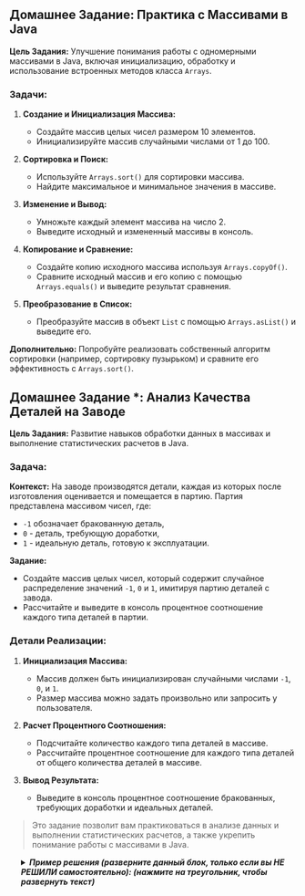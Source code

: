 ## Домашнее Задание: Практика с Массивами в Java

**Цель Задания:** Улучшение понимания работы с одномерными массивами в Java, включая инициализацию, обработку и
использование встроенных методов класса `Arrays`.

### Задачи:

1. **Создание и Инициализация Массива:**
    - Создайте массив целых чисел размером 10 элементов.
    - Инициализируйте массив случайными числами от 1 до 100.

2. **Сортировка и Поиск:**
    - Используйте `Arrays.sort()` для сортировки массива.
    - Найдите максимальное и минимальное значения в массиве.

3. **Изменение и Вывод:**
    - Умножьте каждый элемент массива на число 2.
    - Выведите исходный и измененный массивы в консоль.

4. **Копирование и Сравнение:**
    - Создайте копию исходного массива используя `Arrays.copyOf()`.
    - Сравните исходный массив и его копию с помощью `Arrays.equals()` и выведите результат сравнения.

5. **Преобразование в Список:**
    - Преобразуйте массив в объект `List` с помощью `Arrays.asList()` и выведите его.

**Дополнительно:** Попробуйте реализовать собственный алгоритм сортировки (например, сортировку пузырьком) и сравните
его эффективность с `Arrays.sort()`.


## Домашнее Задание *: Анализ Качества Деталей на Заводе

**Цель Задания:** Развитие навыков обработки данных в массивах и выполнение статистических расчетов в Java.

### Задача:

**Контекст:** На заводе производятся детали, каждая из которых после изготовления оценивается и помещается в партию. Партия представлена массивом чисел, где:
- `-1` обозначает бракованную деталь,
- `0` - деталь, требующую доработки,
- `1` - идеальную деталь, готовую к эксплуатации.

**Задание:**
- Создайте массив целых чисел, который содержит случайное распределение значений `-1`, `0` и `1`, имитируя партию деталей с завода.
- Рассчитайте и выведите в консоль процентное соотношение каждого типа деталей в партии.

### Детали Реализации:

1. **Инициализация Массива:**
    - Массив должен быть инициализирован случайными числами `-1`, `0`, и `1`.
    - Размер массива можно задать произвольно или запросить у пользователя.

2. **Расчет Процентного Соотношения:**
    - Подсчитайте количество каждого типа деталей в массиве.
    - Рассчитайте процентное соотношение для каждого типа деталей от общего количества деталей в массиве.

3. **Вывод Результата:**
    - Выведите в консоль процентное соотношение бракованных, требующих доработки и идеальных деталей.

> Это задание позволит вам практиковаться в анализе данных и выполнении статистических расчетов, а также укрепить понимание работы с массивами в Java.

<details style="margin-left: 20px;">
<summary><strong><em> Пример решения (разверните данный блок, только если вы НЕ РЕШИЛИ самостоятельно): (нажмите на треугольник, чтобы развернуть текст)</em></strong></summary>

```java
import java.util.Random;

public class PartsQualityAnalysis {
    public static void main(String[] args) {
        // Создание и инициализация массива
        int[] parts = new int[100];
        Random random = new Random();
        for (int i = 0; i < parts.length; i++) {
            parts[i] = random.nextInt(3) - 1; // Генерация чисел -1, 0, 1
        }

        // Расчет процентного соотношения
        int countNegativeOne = 0;
        int countZero = 0;
        int countOne = 0;

        for (int part : parts) {
            if (part == -1) {
                countNegativeOne++;
            } else if (part == 0) {
                countZero++;
            } else if (part == 1) {
                countOne++;
            }
        }

        double ratioNegativeOne = (countNegativeOne / (double) parts.length) * 100;
        double ratioZero = (countZero / (double) parts.length) * 100;
        double ratioOne = (countOne / (double) parts.length) * 100;

        // Вывод результатов
        System.out.printf("Процент бракованных деталей: %.2f%%%n", ratioNegativeOne);
        System.out.printf("Процент деталей, требующих доработки: %.2f%%%n", ratioZero);
        System.out.printf("Процент идеальных деталей: %.2f%%%n", ratioOne);
    }
}
```
</details>